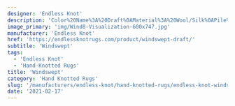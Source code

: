 ```yaml
---
designer: 'Endless Knot'
description: 'Color%20Name%3A%20Draft%0AMaterial%3A%20Wool/Silk%0APile%3A%20CutStyle%3A%20Abstract%2C%20Modern%2C%20New%20Arrivals'
image_primary: 'img/Wind8-Visualization-600x747.jpg'
manufacturer: 'Endless Knot'
href: 'https://endlessknotrugs.com/product/windswept-draft/'
subtitle: 'Windswept'
tags:
  - 'Endless Knot'
  - 'Hand-Knotted Rugs'
title: 'Windswept'
category: 'Hand Knotted Rugs'
slug: '/manufacturers/endless-knot/hand-knotted-rugs/endless-knot-windswept'
date: '2021-02-17'
---
```

